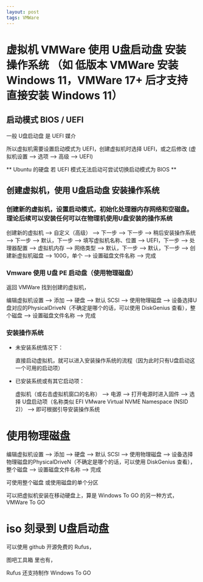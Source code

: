 ```yaml
---
layout: post
tags: VMWare
---
```


# 虚拟机 VMWare 使用 U盘启动盘 安装 操作系统 （如 低版本 VMWare 安装 Windows 11，VMWare 17+ 后才支持直接安装 Windows 11）

## 启动模式 BIOS / UEFI

一般 U盘启动盘 是 UEFI 媒介

所以虚拟机需要设置启动模式为 UEFI，创建虚拟机时选择 UEFI，或之后修改 (虚拟机设置 --> 选项 --> 高级 --> UEFI)

** Ubuntu 的硬盘 若 UEFI 模式无法启动可尝试切换启动模式为 BIOS **

## 创建虚拟机，使用 U盘启动盘 安装操作系统

### 创建新的虚拟机，设置启动模式，初始化处理器内存网络和空磁盘。理论后续可以安装任何可以在物理机使用U盘安装的操作系统

创建新的虚拟机 --> 自定义（高级） --> 下一步 --> 下一步 --> 
稍后安装操作系统 --> 下一步 --> 默认，下一步 --> 填写虚拟机名称、位置 --> UEFI，下一步 --> 
处理器配置 --> 虚拟机内存 --> 网络类型 --> 默认，下一步 -->  默认，下一步 --> 
创建新虚拟机磁盘 --> 100G，单个 --> 设置磁盘文件名称 --> 完成

### Vmware 使用 U盘 PE 启动盘（使用物理磁盘）

返回 VMWare 找到创建的虚拟机，

编辑虚拟机设置 --> 添加 --> 硬盘 --> 默认 SCSI --> 使用物理磁盘 --> 设备选择U盘对应的PhysicalDriveN（不确定是哪个的话，可以使用 DiskGenius 查看），整个磁盘 --> 设置磁盘文件名称 --> 完成

### 安装操作系统

- 未安装系统情况下：

  直接启动虚拟机，就可以进入安装操作系统的流程（因为此时只有U盘启动这一个可用的启动项）

- 已安装系统或有其它启动项：

  虚拟机（或右击虚拟机窗口的名称） --> 电源 --> 打开电源时进入固件 --> 选择 U盘启动项（名称类似 EFI VMware Virtual NVME Namespace (NSID 2)） --> 即可根据引导安装操作系统  

# 使用物理磁盘

编辑虚拟机设置 --> 添加 --> 硬盘 --> 默认 SCSI --> 使用物理磁盘 --> 设备选择物理磁盘的PhysicalDriveN（不确定是哪个的话，可以使用 DiskGenius 查看），整个磁盘 --> 设置磁盘文件名称 --> 完成

可使用整个磁盘 或使用磁盘的单个分区

可以把虚拟机安装在移动硬盘上，算是 Windows To GO 的另一种方式，VMWare To GO

# iso 刻录到 U盘启动盘

可以使用 github 开源免费的 Rufus，

图吧工具箱 里也有，

Rufus 还支持制作 Windows To GO
